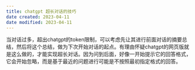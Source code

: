 ```yaml
---
title: chatgpt 超长对话的技巧
date created: 2023-04-11
date modified: 2023-04-11
---
```


当对话过多，超出chatgpt的token限制，可以考虑先让其进行前面对话的摘要总结，然后将这个总结，做为下次开始对话的起点。有理由怀疑chatgpt的网页版就是这么做的，才能实现超长对话。因为问到后面，好像一开始提示它的回答格式，它会开始忽略，而是基于最近的问题进行可能是不按照最初指定格式的回答。
